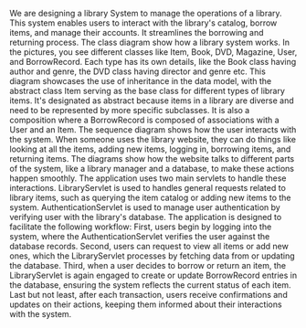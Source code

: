   We are designing a library System to manage the operations of a library. This system enables
users to interact with the library's catalog, borrow items, and manage their accounts. It streamlines the
borrowing and returning process.
  The class diagram show how a library system works. In the pictures, you see different classes like
Item, Book, DVD, Magazine, User, and BorrowRecord. Each type has its own details, like the Book class
having author and genre, the DVD class having director and genre etc. This diagram showcases the use of
inheritance in the data model, with the abstract class Item serving as the base class for different types of
library items. It's designated as abstract because items in a library are diverse and need to be
represented by more specific subclasses. It is also a composition where a BorrowRecord is composed of
associations with a User and an Item.
  The sequence diagram shows how the user interacts with the system. When someone uses the
library website, they can do things like looking at all the items, adding new items, logging in, borrowing
items, and returning items. The diagrams show how the website talks to different parts of the system,
like a library manager and a database, to make these actions happen smoothly. The application uses two
main servlets to handle these interactions. LibraryServlet is used to handles general requests related to
library items, such as querying the item catalog or adding new items to the system.
AuthenticationServlet is used to manage user authentication by verifying user with the library's
database. The application is designed to facilitate the following workflow:
  First, users begin by logging into the system, where the AuthenticationServlet verifies the user
against the database records.
  Second, users can request to view all items or add new ones, which the LibraryServlet processes
by fetching data from or updating the database.
Third, when a user decides to borrow or return an item, the LibraryServlet is again engaged to
create or update BorrowRecord entries in the database, ensuring the system reflects the current status
of each item.
Last but not least, after each transaction, users receive confirmations and updates on their
actions, keeping them informed about their interactions with the system.
